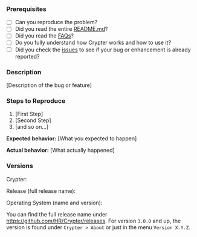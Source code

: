 ### Prerequisites

* [ ] Can you reproduce the problem?
* [ ] Did you read the entire [README.md](https://github.com/HR/Crypter/blob/master/readme.md)?
* [ ] Did you read the [FAQs](https://github.com/HR/Crypter/blob/master/readme.md#faqs)?
* [ ] Do you fully understand how Crypter works and how to use it?
* [ ] Did you check the [issues](https://github.com/HR/Crypter/issues) to see if your bug or enhancement is already reported?

### Description

[Description of the bug or feature]

### Steps to Reproduce

1. [First Step]
2. [Second Step]
3. [and so on...]

**Expected behavior:** [What you expected to happen]

**Actual behavior:** [What actually happened]

### Versions

Crypter:

Release (full release name):

Operating System (name and version):

You can find the full release name under https://github.com/HR/Crypter/releases. For version ```3.0.0``` and up, the version is found under ```Crypter > About``` or just in the menu ```Version X.Y.Z```.
